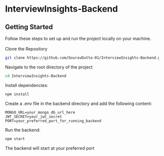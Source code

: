 # InterviewInsights-Backend
## Getting Started
Follow these steps to set up and run the project locally on your machine.<br/><br/>
Clone the Repository
```bash
git clone https://github.com/GouravDutta-01/InterviewInsights-Backend.git
```
Navigate to the root directory of the project
```bash
cd InterviewInsights-Backend
```
Install dependencies:
```bash
npm install
```
Create a .env file in the backend directory and add the following content:
```env
MONGO_URL=your_mongo_db_url_here
JWT_SECRET=your_jwt_secret
PORT=your_preferred_port_for_running_backend
```
Run the backend:
```bash
npm start
```
The backend will start at your preferred port
